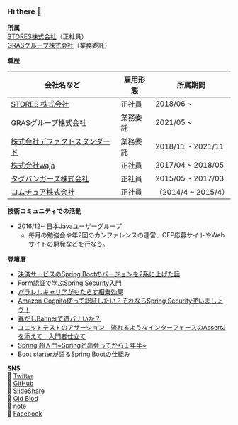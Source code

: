 ### Hi there 👋
**所属**  
[STORES株式会社](https://www.st.inc)（正社員）  
[GRASグループ株式会社](https://gras-group.co.jp)（業務委託）  

**職歴**

| 会社名など                                                 | 雇用形態 | 所属期間           |
|-------------------------------------------------------| --- |----------------|
| [STORES 株式会社](/article/career/stores.md)              | 正社員 | 2018/06 ~      |
| GRASグループ株式会社                                          | 業務委託 | 2021/05 ~      |
| [株式会社デファクトスタンダード](/article/career/defact_standard.md) | 業務委託 | 2018/11 ~ 2021/11 | 
| [株式会社waja](/article/career/waja.md)                   | 正社員 | 2017/04 ~ 2018/05 |
| [タグバンガーズ株式会社](/article/career/tagbangers.md)          | 正社員 | 2015/05 ~ 2017/03 |
| [コムチュア株式会社](/article/career/comture.md)               | 正社員 | （2014/4 ~ 2015/4）|

**技術コミュニティでの活動**  

- 2016/12~ 日本Javaユーザーグループ
  - 毎月の勉強会や年2回のカンファレンスの運営、CFP応募サイトやWebサイトの開発などを行なう。

**登壇暦**  

- [決済サービスのSpring Bootのバージョンを2系に上げた話](https://www.slideshare.net/RyosukeUchitate/spring-boot2)
- [Form認証で学ぶSpring Security入門](https://www.slideshare.net/RyosukeUchitate/formspring-security)
- [パラレルキャリアがもたらす相乗効果](https://speakerdeck.com/b1a9id/pararerukiyariagamotarasuxiang-cheng-xiao-guo)
- [Amazon Cognito使って認証したい？それならSpring Security使いましょう！](https://www.slideshare.net/RyosukeUchitate/amazon-cognitospring-security)
- [春だしBannerで遊バナいか？](https://www.slideshare.net/RyosukeUchitate/banner-94283851)
- [ユニットテストのアサーション　流れるようなインターフェースのAssertJを添えて　入門者仕立て](https://www.slideshare.net/RyosukeUchitate/assertj-82260732)
- [Spring 超入門~Springと出会ってから１年半~](https://www.slideshare.net/RyosukeUchitate/springspring1)
- [Boot starterが語るSpring Bootの仕組み](https://www.slideshare.net/RyosukeUchitate/spring-io-2016-63373522)

**SNS**  
📗 [Twitter](https://twitter.com/b1a9idps)  
📗 [GitHub](https://github.com/b1a9id)  
📗 [SlideShare](https://www.slideshare.net/RyosukeUchitate)  
📗 [Old Blod](https://uchi-fashion.hatenablog.com)  
📗 [note](https://note.com/b1a9idps)  
📗 [Facebook](https://www.facebook.com/people/Ryosuke-Uchitate/100004147568068)
